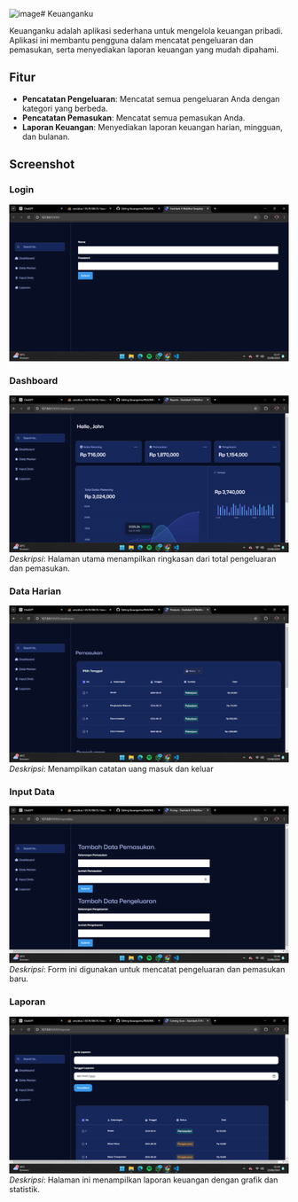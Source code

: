 ![image](https://github.com/ImRayyan/Keuanganku/assets/172302204/9ccebb22-e5fa-40ad-91a9-423c3797c3f2)# Keuanganku

Keuanganku adalah aplikasi sederhana untuk mengelola keuangan pribadi. Aplikasi ini membantu pengguna dalam mencatat pengeluaran dan pemasukan, serta menyediakan laporan keuangan yang mudah dipahami.

## Fitur

- **Pencatatan Pengeluaran**: Mencatat semua pengeluaran Anda dengan kategori yang berbeda.
- **Pencatatan Pemasukan**: Mencatat semua pemasukan Anda.
- **Laporan Keuangan**: Menyediakan laporan keuangan harian, mingguan, dan bulanan.

## Screenshot

### Login
![Login](https://github.com/ImRayyan/Keuanganku/blob/main/Screenshot%202024-06-23%20214750.png)

### Dashboard
![Halaman Utama](https://github.com/ImRayyan/Keuanganku/blob/main/Screenshot%202024-06-23%20214811.png)
*Deskripsi*: Halaman utama menampilkan ringkasan dari total pengeluaran dan pemasukan.

### Data Harian
![Form Pencatatan Pengeluaran](https://github.com/ImRayyan/Keuanganku/blob/main/Screenshot%202024-06-23%20214828.png)
*Deskripsi*: Menampilkan catatan uang masuk dan keluar

### Input Data
![Laporan Keuangan](https://github.com/ImRayyan/Keuanganku/blob/main/Screenshot%202024-06-23%20214847.png)
*Deskripsi*: Form ini digunakan untuk mencatat pengeluaran dan pemasukan baru.

### Laporan
![Laporan Keuangan](https://github.com/ImRayyan/Keuanganku/blob/main/Screenshot%202024-06-23%20214904.png)
*Deskripsi*: Halaman ini menampilkan laporan keuangan dengan grafik dan statistik.
